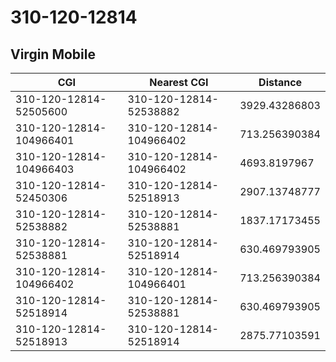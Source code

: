 # 310-120-12814
## Virgin Mobile


| CGI | Nearest CGI | Distance |
|-----|-------------|----------|
| 310-120-12814-52505600 | 310-120-12814-52538882 | 3929.43286803 |
| 310-120-12814-104966401 | 310-120-12814-104966402 | 713.256390384 |
| 310-120-12814-104966403 | 310-120-12814-104966402 | 4693.8197967 |
| 310-120-12814-52450306 | 310-120-12814-52518913 | 2907.13748777 |
| 310-120-12814-52538882 | 310-120-12814-52538881 | 1837.17173455 |
| 310-120-12814-52538881 | 310-120-12814-52518914 | 630.469793905 |
| 310-120-12814-104966402 | 310-120-12814-104966401 | 713.256390384 |
| 310-120-12814-52518914 | 310-120-12814-52538881 | 630.469793905 |
| 310-120-12814-52518913 | 310-120-12814-52518914 | 2875.77103591 |
